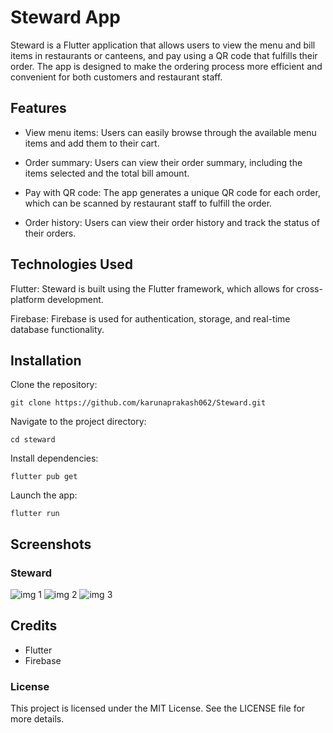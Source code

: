 # Steward App
Steward is a Flutter application that allows users to view the menu and bill items in restaurants or canteens, and pay using a QR code that fulfills their order. The app is designed to make the ordering process more efficient and convenient for both customers and restaurant staff.

## Features
* View menu items: Users can easily browse through the available menu items and add them to their cart.

* Order summary: Users can view their order summary, including the items selected and the total bill amount.

* Pay with QR code: The app generates a unique QR code for each order, which can be scanned by restaurant staff to fulfill the order.

* Order history: Users can view their order history and track the status of their orders.

## Technologies Used
Flutter: Steward is built using the Flutter framework, which allows for cross-platform development.

Firebase: Firebase is used for authentication, storage, and real-time database functionality.


## Installation
Clone the repository: 
```
git clone https://github.com/karunaprakash062/Steward.git
```
Navigate to the project directory:
```
cd steward
```
Install dependencies: 
```
flutter pub get
```
Launch the app: 
```
flutter run
```
## Screenshots
### Steward
![img 1](/assets/images/Screenshot_2023-02-27-03-14-17-54_0f9a05566ef4fc07b94523fe63796c14.jpg)
![img 2](/assets/images/Screenshot_2023-02-27-03-14-17-54_0f9a05566ef4fc07b94523fe63796c14.jpg)
![img 3](/assets/images/Screenshot_2023-02-27-03-14-17-54_0f9a05566ef4fc07b94523fe63796c14.jpg)

## Credits
* Flutter
* Firebase

### License
This project is licensed under the MIT License. See the LICENSE file for more details.
